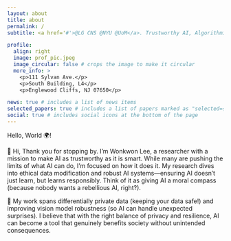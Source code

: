 ```yaml
---
layout: about
title: about
permalink: /
subtitle: <a href='#'>@LG CNS @NYU @UoM</a>. Trustworthy AI, Algorithmic Fairness, Interpretable AI

profile:
  align: right
  image: prof_pic.jpeg
  image_circular: false # crops the image to make it circular
  more_info: >
    <p>111 Sylvan Ave.</p>
    <p>South Building, L4</p>
    <p>Englewood Cliffs, NJ 07650</p>

news: true # includes a list of news items
selected_papers: true # includes a list of papers marked as "selected={true}"
social: true # includes social icons at the bottom of the page
---
```


Hello, World 🌍!

👋 Hi, Thank you for stopping by. I’m Wonkwon Lee, a researcher with a mission to make AI as trustworthy as it is smart. While many are pushing the limits of what AI can do, I’m focused on how it does it. My research dives into ethical data modification and robust AI systems—ensuring AI doesn’t just learn, but learns responsibly. Think of it as giving AI a moral compass (because nobody wants a rebellious AI, right?).

🔐 My work spans differentially private data (keeping your data safe!) and improving vision model robustness (so AI can handle unexpected surprises). I believe that with the right balance of privacy and resilience, AI can become a tool that genuinely benefits society without unintended consequences.

